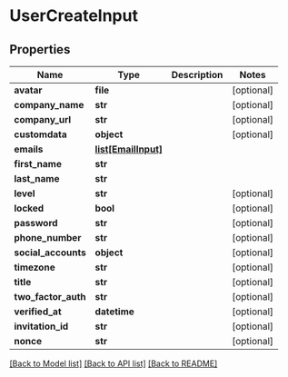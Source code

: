 # UserCreateInput


## Properties
Name | Type | Description | Notes
------------ | ------------- | ------------- | -------------
**avatar** | **file** |  | [optional] 
**company_name** | **str** |  | [optional] 
**company_url** | **str** |  | [optional] 
**customdata** | **object** |  | [optional] 
**emails** | [**list[EmailInput]**](EmailInput.md) |  | 
**first_name** | **str** |  | 
**last_name** | **str** |  | 
**level** | **str** |  | [optional] 
**locked** | **bool** |  | [optional] 
**password** | **str** |  | [optional] 
**phone_number** | **str** |  | [optional] 
**social_accounts** | **object** |  | [optional] 
**timezone** | **str** |  | [optional] 
**title** | **str** |  | [optional] 
**two_factor_auth** | **str** |  | [optional] 
**verified_at** | **datetime** |  | [optional] 
**invitation_id** | **str** |  | [optional] 
**nonce** | **str** |  | [optional] 

[[Back to Model list]](../README.md#documentation-for-models) [[Back to API list]](../README.md#documentation-for-api-endpoints) [[Back to README]](../README.md)


